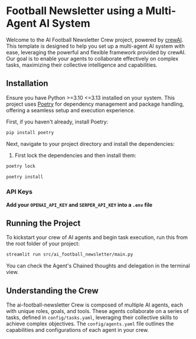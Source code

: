 # Football Newsletter using a Multi-Agent AI System

Welcome to the AI Football Newsletter Crew project, powered by [crewAI](https://crewai.com). This template is designed to help you set up a multi-agent AI system with ease, leveraging the powerful and flexible framework provided by crewAI. Our goal is to enable your agents to collaborate effectively on complex tasks, maximizing their collective intelligence and capabilities.

## Installation

Ensure you have Python >=3.10 <=3.13 installed on your system. This project uses [Poetry](https://python-poetry.org/) for dependency management and package handling, offering a seamless setup and execution experience.

First, if you haven't already, install Poetry:

```bash
pip install poetry
```

Next, navigate to your project directory and install the dependencies:

1. First lock the dependencies and then install them:

```bash
poetry lock
```

```bash
poetry install
```

### API Keys

**Add your `OPENAI_API_KEY` and `SERPER_API_KEY` into a `.env` file**

## Running the Project

To kickstart your crew of AI agents and begin task execution, run this from the root folder of your project:

```bash
streamlit run src/ai_football_newsletter/main.py
```

You can check the Agent's Chained thoughts and delegation in the terminal view.

## Understanding the Crew

The ai-football-newsletter Crew is composed of multiple AI agents, each with unique roles, goals, and tools. These agents collaborate on a series of tasks, defined in `config/tasks.yaml`, leveraging their collective skills to achieve complex objectives. The `config/agents.yaml` file outlines the capabilities and configurations of each agent in your crew.
